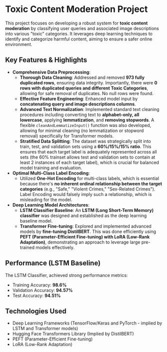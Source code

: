 # Toxic Content Moderation Project

This project focuses on developing a robust system for **toxic content moderation** by classifying user queries and associated image descriptions into various "toxic" categories. It leverages deep learning techniques to identify and categorize harmful content, aiming to ensure a safer online environment.

## Key Features & Highlights

*   **Comprehensive Data Preprocessing**:
    *   **Thorough Data Cleaning**: Addressed and removed **973 fully duplicated rows**, ensuring data integrity. Importantly, there were **0 rows with duplicated queries and different Toxic Categories**, allowing for safe removal of duplicates. No null rows were found.
    *   **Effective Feature Engineering**: Enhanced model input by **concatenating query and image descriptions columns**.
    *   **Advanced Text Normalization**: Implemented standard text cleaning procedures including converting text to **alphabet-only, all lowercase**, applying **lemmatization**, and **removing stopwords**. A  flexible `cleanAndLemmatizeInput()` function was also developed, allowing for minimal cleaning (no lemmatization or stopword removal) specifically for Transformer models.
    *   **Stratified Data Splitting**: The dataset was strategically split into train, test, and validation sets using a **60%/15%/15% ratio**. This ensures that each target label is adequately represented across all sets (the 60% trainset allows test and validation sets to contain at least 2 instances of each target label), which is crucial for balanced model training and evaluation.
*   **Optimal Multi-Class Label Encoding**:
    *   Utilized **One-Hot Encoding** for multi-class labels, which is essential because there's **no inherent ordinal relationship between the target categories** (e.g., "Safe," "Violent Crimes," "Sex-Related Crimes"). Label Encoding would falsely imply such a relationship, which is misleading for the model.
*   **Deep Learning Model Architectures**:
    *   **LSTM Classifier Baseline**: An **LSTM (Long Short-Term Memory) classifier** was designed and established as the deep learning baseline model.
    *   **Transformer Fine-tuning**: Explored and implemented advanced models by **fine-tuning DistilBERT**. This was done efficiently using **PEFT (Parameter-Efficient Fine-tuning) with LoRA (Low-Rank Adaptation)**, demonstrating an approach to leverage large pre-trained models effectively.

## Performance (LSTM Baseline)

The LSTM Classifier, achieved strong performance metrics:
*   Training Accuracy: **98.6%**
*   Validation Accuracy: **94.57%**
*   Test Accuracy: **94.51%**

## Technologies Used
*   Deep Learning Frameworks (TensorFlow/Keras and PyTorch - implied by LSTM and Transformer models)
*   Hugging Face Transformers Library (Implied by DistilBERT)
*   PEFT (Parameter-Efficient Fine-tuning)
*   LoRA (Low-Rank Adaptation)
